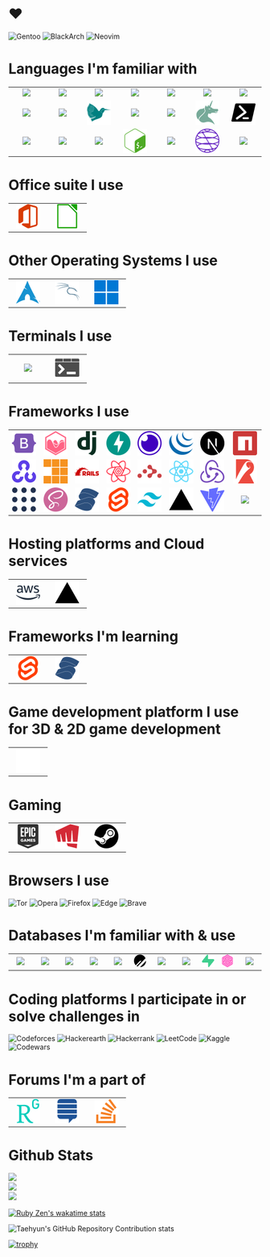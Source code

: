 # ❤️

![Gentoo](https://img.shields.io/badge/Gentoo-54487A?style=for-the-badge&logo=gentoo&logoColor=white)
![BlackArch](https://img.shields.io/badge/BlackArch-000000?logo=arch-linux&logoColor=f00&style=for-the-badge)
![Neovim](https://img.shields.io/badge/NeoVim-%2357A143.svg?&style=for-the-badge&logo=neovim&logoColor=white)

# Languages I'm familiar with

<table>
<tr>
<td align="center" width="64">
  <img src="https://cdn.jsdelivr.net/gh/devicons/devicon/icons/c/c-original.svg" wisth="64" height="64" />          
</td>
<td align="center" width="64">
    
<img src="https://cdn.jsdelivr.net/gh/devicons/devicon/icons/cplusplus/cplusplus-original.svg" />

</td>
<td align="center" width="64">
     <img src="https://cdn.jsdelivr.net/gh/devicons/devicon/icons/clojure/clojure-original.svg" />
</td>
<td align="center" width="64">
 <img src="https://cdn.jsdelivr.net/gh/devicons/devicon/icons/css3/css3-original.svg" /></td>
<td align="center" width="64">
 <img src="https://cdn.jsdelivr.net/gh/devicons/devicon/icons/graphql/graphql-plain.svg" /></td>
<td align="center" width="64">
 <img src="https://cdn.jsdelivr.net/gh/devicons/devicon/icons/go/go-original.svg" /></td>
<td align="center" width="64">
 <img src="https://cdn.jsdelivr.net/gh/devicons/devicon/icons/html5/html5-original.svg" /></td>
</tr>
<tr>
<td align="center" width="64">
 <img src="https://cdn.jsdelivr.net/gh/devicons/devicon/icons/java/java-original.svg" /></td>
<td align="center" width="64">
 <img src="https://cdn.jsdelivr.net/gh/devicons/devicon/icons/javascript/javascript-original.svg" /></td>
<td align="center" width="64">
 <img src="latex.svg" /></td>
<td align="center" width="64">
 <img src="https://cdn.jsdelivr.net/gh/devicons/devicon/icons/markdown/markdown-original.svg" /></td>
<td align="center" width="64">
 <img src="https://cdn.jsdelivr.net/gh/devicons/devicon/icons/perl/perl-original.svg" /></td>
<td align="center" width="64">
    <img src="org.svg" />
</td>
<td align="center" width="64">
    <img src="powershell.svg" />
</td>
</tr>
<tr>
<td align="center" width="64">
 <img src="https://cdn.jsdelivr.net/gh/devicons/devicon/icons/python/python-original-wordmark.svg" /></td>
<td align="center" width="64">
 <img src="https://cdn.jsdelivr.net/gh/devicons/devicon/icons/ruby/ruby-original.svg" /></td>
<td align="center" width="64">
 <img src="https://cdn.jsdelivr.net/gh/devicons/devicon/icons/scala/scala-original.svg" /></td>
<td align="center" width="64">
 <img src="bash.svg" /></td>
<td align="center" width="64">
 <img src="https://cdn.jsdelivr.net/gh/devicons/devicon/icons/typescript/typescript-original.svg" /></td>
<td align="center" width="64">
    <img src="qiskit.svg" />
</td>
<td align="center" width="64">
 <img src="https://cdn.jsdelivr.net/gh/devicons/devicon/icons/csharp/csharp-original.svg" /></td>

</tr>
</table>

# Office suite I use

<table>
	<tr>
		<td align="center" width="64">
			<img src="msoffice.svg" />
		</td>
		<td align="center" width="64">
			<img src="libreoffice.svg" />
		</td>
	</tr>
</table>

# Other Operating Systems I use
<table>
	<tr>
		<td align="center" width="64">
			<img src="arch.svg" />
		</td>
		<td align="center" width="64">
			<img src="kali.svg" />
		</td>
		<td align="center" width="64">
			<img src="windows11.svg" />
		</td>
	</tr>
</table>

# Terminals I use
<table>
	<tr>
		<td align="center" width="64">
			<img src="https://sw.kovidgoyal.net/kitty/_static/kitty.svg" />
		</td>
		<td align="center" width="64">
			<img src="winterm.svg" />
		</td>
	</tr>
</table>


# Frameworks I use
<table>
<tr>
<td align="center" width="64">
<img src="bootstrap.svg" />
</td>
<td align="center" width="64">
<img src="chart.js.svg" />
</td>
<td align="center" width="64">
<img src="django.svg" />
</td>
<td align="center" width="64">
<img src="fastapi.svg" />
</td>
<td align="center" width="64">
<img src="insomnia.svg" />
</td>
<td align="center" width="64">
<img src="jquery.svg" />
</td>
<td align="center" width="64">
<img src="next.svg" />
</td>

<td align="center" width="64">
<img src="npm.svg" />
</td>
		</tr>
	<tr>
<td align="center" width="64">
<img src="opencv.svg" />
</td>
<td align="center" width="64">
<img src="pnpm.svg" />
</td>
<td align="center" width="64">
<img src="rails.svg" />
</td>
<td align="center" width="64">
<img src="react-query.svg" />
</td>
<td align="center" width="64">
<img src="react-router.svg" />
</td>
<td align="center" width="64">
<img src="react.svg" />
</td>
<td align="center" width="64">
<img src="redux.svg" />
</td>

<td align="center" width="64">
<img src="rollup.js.svg" />
</td>
			</tr>
	<tr>
<td align="center" width="64">
<img src="ros.svg" />
</td>
<td align="center" width="64">
<img src="sass.svg" />
</td>
<td align="center" width="64">
<img src="solid.svg" />
</td>
<td align="center" width="64">
<img src="svelte.svg" />
</td>
<td align="center" width="64">
<img src="tailwind.svg" />
</td>
<td align="center" width="64">
<img src="vercel.svg" />
</td>
<td align="center" width="64">
<img src="vite.svg" />
</td>
		<td align="center">
			 <img src="https://cdn.jsdelivr.net/gh/devicons/devicon/icons/materialui/materialui-original.svg" />
		</td>
</tr>
</table>


# Hosting platforms and Cloud services
<table>
	<tr>
		<td align="center" width="64">
			<img src="aws.svg" />
		</td>
		<td align="center" width="64">
			<img src="vercel.svg" />
		</td>
	</tr>
</table>


# Frameworks I'm learning
<table>
	<tr>
		<td align="center" width="64">
			<img src="svelte.svg" />
		</td>
		<td align="center" width="64">
			<img src="solid.svg" />
		</td>
	</tr>
</table>


# Game development platform I use for 3D & 2D game development
<table>
	<tr>
		<td align="center" width="64">
			<img src="unity.svg" />
		</td>
	</tr>
</table>

# Gaming
<table>
	<tr>
		<td align="center" width="64">
			<img src="epic.svg" />
		</td>
		<td align="center" width="64">
			<img src="riot.svg" />
		</td>
		<td align="center" width="64">
			<img src="steam.svg" />
		</td>
	</tr>
</table>

# Browsers I use
![Tor](https://img.shields.io/badge/Tor-7D4698?style=for-the-badge&logo=Tor-Browser&logoColor=white)
![Opera](https://img.shields.io/badge/Opera-FF1B2D?style=for-the-badge&logo=Opera&logoColor=white)
![Firefox](https://img.shields.io/badge/Firefox-FF7139?style=for-the-badge&logo=Firefox-Browser&logoColor=white)
![Edge](https://img.shields.io/badge/Edge-0078D7?style=for-the-badge&logo=Microsoft-edge&logoColor=white)
![Brave](https://img.shields.io/badge/Brave-FB542B?style=for-the-badge&logo=Brave&logoColor=white)

# Databases I'm familiar with & use
<table>
    <tr>  
        <td align="center" width="64">
            <img src="https://cdn.jsdelivr.net/gh/devicons/devicon/icons/firebase/firebase-plain.svg" />
        </td>
        <td align="center" width="64">
            <img src="https://cdn.jsdelivr.net/gh/devicons/devicon/icons/microsoftsqlserver/microsoftsqlserver-plain.svg" />
        </td>
        <td align="center" width="64">
            <img src="https://cdn.jsdelivr.net/gh/devicons/devicon/icons/mongodb/mongodb-original.svg" />
        </td>
        <td align="center" width="64">
            <img src="https://cdn.jsdelivr.net/gh/devicons/devicon/icons/mysql/mysql-original-wordmark.svg" />
        </td>
        <td align="center" width="64">
            <img src="https://cdn.jsdelivr.net/gh/devicons/devicon/icons/neo4j/neo4j-original.svg" />
        </td>
        <td align="center" width="64">
            <img src="planetscale.svg" />
        </td>
        <td align="center" width="64">
            <img src="https://cdn.jsdelivr.net/gh/devicons/devicon/icons/postgresql/postgresql-original.svg" />
        </td>
        <td align="center" width="64">
            <img src="https://cdn.jsdelivr.net/gh/devicons/devicon/icons/sqlite/sqlite-original.svg" />
        </td>
        <td align="center" width="64">
            <img src="supabase.svg" />
        </td>
        <td align="center" width="64">
            <img src="surreal.svg" />
        </td>
        <td align="center" width="64">
            <img src="https://cdn.jsdelivr.net/gh/devicons/devicon/icons/redis/redis-original.svg" />
        </td>
    </tr>
</table>

# Coding platforms I participate in or solve challenges in
![Codeforces](https://img.shields.io/badge/Codeforces-445f9d?style=for-the-badge&logo=Codeforces&logoColor=white)
![Hackerearth](https://img.shields.io/badge/HackerEarth-%232C3454.svg?&style=for-the-badge&logo=HackerEarth&logoColor=Blue)
![Hackerrank](https://img.shields.io/badge/-Hackerrank-2EC866?style=for-the-badge&logo=HackerRank&logoColor=white)
![LeetCode](https://img.shields.io/badge/LeetCode-000000?style=for-the-badge&logo=LeetCode&logoColor=#d16c06)
![Kaggle](https://img.shields.io/badge/Kaggle-035a7d?style=for-the-badge&logo=kaggle&logoColor=white)
![Codewars](https://img.shields.io/badge/Codewars-B1361E?style=for-the-badge&logo=codewars&logoColor=grey)

# Forums I'm a part of
 
<table>
	<tr>
		<td align="center" width="64">
			<img src="researchgate.svg" />
		</td>
		<td align="center" width="64">
			<img src="stackexchange.svg" />
		</td>
		<td align="center" width="64">
			<img src="stackoverflow.svg" />
		</td>
	</tr>
</table>





# Github Stats
![](https://github-readme-stats.vercel.app/api?username=Marin-Kitagawa&theme=dracula&hide_border=false&include_all_commits=true&count_private=true)<br/>
![](https://github-readme-streak-stats.herokuapp.com/?user=Marin-Kitagawa&theme=dracula&hide_border=false)<br/>
![](https://github-readme-stats.vercel.app/api/top-langs/?username=Marin-Kitagawa&theme=dracula&hide_border=false&include_all_commits=true&count_private=true&layout=donut)


[![Ruby Zen's wakatime stats](https://github-readme-stats.vercel.app/api/wakatime?username=MarinKitagawa&theme=dracula&show_icons=true)](https://github.com/anuraghazra/github-readme-stats)

![Taehyun's GitHub Repository Contribution stats](https://github-contributor-stats.vercel.app/api?username=Marin-Kitagawa&theme=cobalt)
<!--combine_all_yearly_contributions=true&-->



[![trophy](https://github-profile-trophy.vercel.app/?username=Marin-Kitagawa&theme=dracula&column=7&show_icons=true)](https://github.com/ryo-ma/github-profile-trophy)




